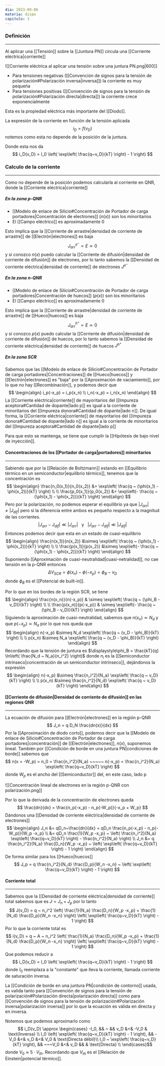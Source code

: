 ```yaml
---
dia: 2023-09-06
materia: dispo
capitulo: 3
---
```

### Definición
---
Al aplicar una [[Tensión]] sobre la [[Juntura PN]] circula una [[Corriente eléctrica|corriente]]

![[Corriente eléctrica al aplicar una tensión sobre una juntura PN.png|600]]

* Para tensiones negativas ([[Convención de signos para la tensión de polarización#Polarización inversa|inversa]]) la corriente es muy pequeña
* Para tensiones positivas ([[Convención de signos para la tensión de polarización#Polarización directa|directa]]) la corriente crece exponencialmente

Esta es la propiedad eléctrica más importante del [[Diodo]].

La expresión de la corriente en función de la tensión aplicada $$ i_D = f(v_D) $$ notemos como esta no depende de la posición de la juntura.

Donde esta nos da $$ i_D(v_D) = I_0 \left( \exp\left( \frac{q~v_D}{kT} \right) - 1 \right) $$

### Calculo de la corriente
---
Como no depende de la posición podemos calcularla al corriente en QNR, donde la [[Corriente eléctrica|corriente]]
##### En la zona p-QNR
* [[Modelo de enlace de Silicio#Concentración de Portador de carga portadores|Concentración de electrones]] ($n(x)$) son los minoritarios
* El [[Campo eléctrico]] es aproximadamente $0$

Esto implica que la [[Corriente de arrastre|densidad de corriente de arrastre]] de [[Electrón|electrones]] es baja $$ J_{arr}^{e^-} \propto E \simeq 0 $$
y si conozco $n(x)$ puedo calcular la [[Corriente de difusión|densidad de corriente de difusión]] de electrones, por lo tanto sabemos la [[Densidad de corriente eléctrica|densidad de corriente]] de electrones $J^{e^-}$

##### En la zona n-QNR
* [[Modelo de enlace de Silicio#Concentración de Portador de carga portadores|Concentración de huecos]] ($p(x)$) son los minoritarios
* El [[Campo eléctrico]] es aproximadamente $0$

Esto implica que la [[Corriente de arrastre|densidad de corriente de arrastre]] de [[Hueco|huecos]] es baja $$ J_{arr}^{h^+} \propto E \simeq 0 $$
y si conozco $p(x)$ puedo calcular la [[Corriente de difusión|densidad de corriente de difusión]] de huecos, por lo tanto sabemos la [[Densidad de corriente eléctrica|densidad de corriente]] de huecos $J^{h^+}$

##### En la zona SCR
Sabemos que las [[Modelo de enlace de Silicio#Concentración de Portador de carga portadores|Concentraciones]] de [[Hueco|huecos]] y [[Electrón|electrones]] es "baja" por la [[Aproximación de vaciamiento]], por lo que no hay [[Recombinación]], y podemos decir que $$ \begin{align}
	i_p(-x_p) = i_p(x_n) \\
	i_n(-x_p) = i_n(x_n)
\end{align} $$
La [[Corriente eléctrica|corriente]] de mayoritarios del [[Impureza aceptora#Cantidad de dopante|lado p]] es igual a la corriente de minoritarios del [[Impureza donora#Cantidad de dopante|lado n]]. De igual forma, la [[Corriente eléctrica|corriente]] de mayoritarios del [[Impureza donora#Cantidad de dopante|lado n]] es igual a la corriente de minoritarios del [[Impureza aceptora#Cantidad de dopante|lado p]]

Para que esto se mantenga, se tiene que cumplir la [[Hipótesis de bajo nivel de inyección]].

#### Concentraciones de los [[Portador de carga|portadores]] minoritarios
---
Sabiendo que por la [[Relación de Boltzmann]] estando en [[Equilibrio térmico en un semiconductor|equilibrio térmico]], tenemos que la concentración es $$ \begin{align} 
	\frac{n_0(x_1)}{n_0(x_2)} &= \exp\left( \frac{q ~ (\phi(x_1) - \phi(x_2))}{kT} \right) \\ \\
	\frac{p_0(x_1)}{p_0(x_2)} &= \exp\left(- \frac{q ~ (\phi(x_1) - \phi(x_2))}{kT} \right)
\end{align} $$
Pero por la polarización, no podemos esperar el equilibrio ya que $|J_{arr}| \ne |J_{dif}|$ pero si la diferencia entre ambos es pequeño respecto a la magnitud de las corrientes. 
$$ |J_{arr} - J_{dif}| \ll |J_{arr}| ~~~ \text{y} ~~~ |J_{arr} - J_{dif}| \ll |J_{dif}| $$
Entonces podemos decir que esta en un estado de cuasi-equilibrio $$ 
\begin{align}
	\frac{n(x_1)}{n(x_2)} &\simeq \exp\left( \frac{q ~ (\phi(x_1) - \phi(x_2))}{kT} \right) \\ \\
	\frac{p(x_1)}{p(x_2)} &\simeq \exp\left(- \frac{q ~ (\phi(x_1) - \phi(x_2))}{kT} \right)
\end{align} $$
Suponiendo [[Aproximación de cuasi-neutralidad|cuasi-netralidad]], no cae tensión en la p-QNR entonces $$ \Delta V_{SCR} = \phi(x_n) - \phi(-x_p) = \phi_B - v_D $$ donde $\phi_B$ es el [[Potencial de built-in]].

Por lo que en los bordes de la región SCR, se tiene $$ \begin{align} 
	\frac{n(x_n)}{n(-x_p)} & \simeq \exp\left( \frac{q ~ (\phi_B - v_D)}{kT} \right) \\ \\ 
	\frac{p(x_n)}{p(-x_p)} & \simeq \exp\left(- \frac{q ~ (\phi_B - v_D)}{kT} \right)
\end{align} $$
Siguiendo la aproximación de cuasi-neutralidad, sabemos que $n(x_n) \simeq N_d$ y que $p(-x_p) \simeq N_a$ por lo que nos queda que $$ \begin{align} 
	n(-x_p) &\simeq N_d \exp\left( \frac{q ~ (v_D - \phi_B)}{kT} \right) \\ \\
	p(x_n) &\simeq N_a \exp\left( \frac{q ~ (v_D - \phi_B)}{kT} \right)
\end{align} $$
Recordando que la tensión de juntura es $\displaystyle\phi_B = \frac{kT}{q} \ln\left( \frac{N_d ~ N_a}{n_i^2} \right)$ donde $n_i$ es la [[Semiconductor intrínseco|concentración de un semiconductor intrínseco]], dejándonos la expresión $$ \begin{align} 
	n(-x_p) &\simeq \frac{n_i^2}{N_a} \exp\left( \frac{q ~ v_D}{kT} \right) \\ \\
	p(x_n) &\simeq \frac{n_i^2}{N_d} \exp\left( \frac{q ~ v_D}{kT} \right) 
\end{align} $$
#### [[Corriente de difusión|Densidad de corriente de difusión]] en las regiones QNR
---
La ecuación de difusión para [[Electrón|electrones]] en la región p-QNR $$ J_n = q D_N \frac{dn(x)}{dx} $$
Por la [[Aproximación de diodo corto]], podemos decir que la [[Modelo de enlace de Silicio#Concentración de Portador de carga portadores|concentración]] de [[Electrón|electrones]], $n(x)$, suponemos lineal. También por [[Condición de borde en una juntura PN|condiciones de borde]] sabemos que $$ n(x = -W_p) = n_0 = \frac{n_i^2}{N_a} ~~~~~ n(-x_p) = \frac{n_i^2}{N_a} \exp\left( \frac{q~v_D}{kT} \right) $$ donde $W_p$ es el ancho del [[Semiconductor]] del, en este caso, lado p

![[Concentración lineal de electrones en la región p-QNR con polarización.png]]

Por lo que la derivada de la concentración de electrones queda $$ \frac{dn}{dx} = \frac{n_p(-x_p) - n_p(-W_p)}{-x_p + W_p} $$
Dándonos una [[Densidad de corriente eléctrica|densidad de corriente de electrones]] $$ \begin{align} 
	J_n &= qD_n~\frac{dn}{dx} = qD_n \frac{n_p(-x_p) - n_p(-W_p)}{W_p -x_p} \\
	&= qD_n \frac{1}{W_p -x_p} ~ \left( \frac{n_i^2}{N_a} \exp\left( \frac{q~v_D}{kT} \right) - \frac{n_i^2}{N_a} \right) \\
	J_n &= q \frac{n_i^2}{N_a} \frac{D_n}{W_p -x_p} ~ \left( \exp\left( \frac{q~v_D}{kT} \right) - 1 \right)
\end{align} $$
De forma similar para los [[Hueco|huecos]] $$ J_p = q \frac{n_i^2}{N_d} \frac{D_p}{W_n -x_n} ~ \left( \exp\left( \frac{q~v_D}{kT} \right) - 1 \right) $$

#### Corriente total
---
Sabemos que la [[Densidad de corriente eléctrica|densidad de corriente]] total sabemos que es $J = J_n + J_p$ por lo tanto $$ J(v_D) = q ~ n_i^2  \left( \frac{1}{N_a} \frac{D_n}{W_p -x_p} + \frac{1}{N_d} \frac{D_p}{W_n -x_n} \right) \left( \exp\left( \frac{q~v_D}{kT} \right) - 1 \right) $$
Por lo que la corriente total es $$ i(v_D) = q ~ A ~ n_i^2  \left( \frac{1}{N_a} \frac{D_n}{W_p -x_p} + \frac{1}{N_d} \frac{D_p}{W_n -x_n} \right) \left( \exp\left( \frac{q~v_D}{kT} \right) - 1 \right) $$
Que podemos reducir a $$ i_D(v_D) = I_0 \left( \exp\left( \frac{q~v_D}{kT} \right) - 1 \right) $$ donde $I_0$ reemplaza a la "constante" que lleva la corriente, llamada corriente de saturación inversa.

La [[Condición de borde en una juntura PN|condición de contorno]] usada, es valida tanto para [[Convención de signos para la tensión de polarización#Polarización directa|polarización directa]] como para [[Convención de signos para la tensión de polarización#Polarización inversa|polarización inversa]] por lo que la ecuación es válida en directa y en inversa.

Notemos que podemos aproximarlo como $$ i_D(v_D) \approx \begin{cases} 
	-I_0, && ~ && v_D &<& -V_0 & \text{Inversa} \\
	I_0 \left( \exp\left( \frac{q~v_D}{kT} \right) - 1 \right), && -V_0 &<& v_D &<& V_0 & \text{Directa débil}\\
	I_0 ~ \exp\left( \frac{q~v_D}{kT} \right), && ~~~V_0 &<& v_D && & \text{Directa} \\
\end{cases}$$ donde $V_0 \approx 5 \cdot V_{th}$. Recordando que $V_{th}$ es el [[Relación de Einstein|potencial térmico]].